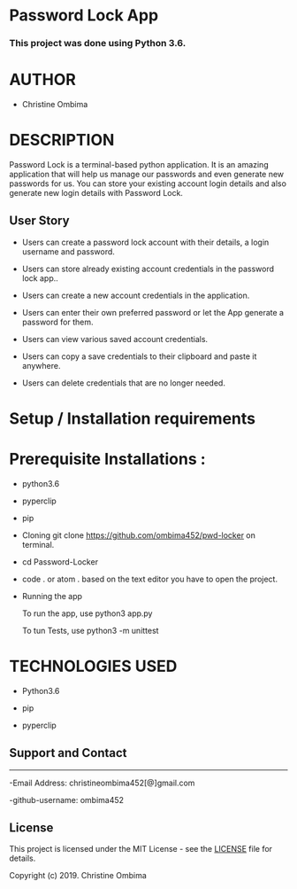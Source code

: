 # Password Lock App

### **This project was done using Python 3.6.** 


# AUTHOR

* Christine Ombima


# DESCRIPTION

Password Lock is a terminal-based python application. It is an amazing application that will help us manage our passwords and even generate new passwords for us. 
You can store your existing account login details and also generate new login details with Password Lock.


## User Story

- Users can create a password lock account with their details, a login username and password.

- Users can store already existing account credentials in the password lock app..

- Users can create a new account credentials in the application. 

- Users can enter their own preferred password or let the App generate a password for them.

- Users can view various saved account credentials. 

- Users can copy a save credentials to their clipboard and paste it anywhere. 

- Users can delete credentials that are no longer needed. 

# Setup / Installation requirements

# Prerequisite Installations :
* python3.6

* pyperclip

* pip

* Cloning
git clone https://github.com/ombima452/pwd-locker on terminal.

* cd Password-Locker

* code . or atom . based on the text editor you have to open the project.

* Running the app

  To run the app, use python3 app.py

  To tun Tests, use python3 -m unittest


# TECHNOLOGIES USED

- Python3.6

- pip

- pyperclip

 

## Support and Contact
---

-Email Address: christineombima452[@]gmail.com

-github-username: ombima452

## License
This project is licensed under the MIT License - see the [LICENSE](LICENSE) file for details.

Copyright (c) 2019. Christine Ombima